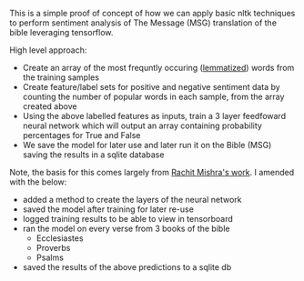 This is a simple proof of concept of how we can apply basic nltk techniques to perform sentiment analysis of The Message (MSG) translation of the bible leveraging tensorflow.

High level approach:

* Create an array of the most frequntly occuring ([lemmatized](https://nlp.stanford.edu/IR-book/html/htmledition/stemming-and-lemmatization-1.html)) words from the training samples
* Create feature/label sets for positive and negative sentiment data by counting the number of popular words in each sample, from the array created above
* Using the above labelled features as inputs, train a 3 layer feedfoward neural network which will output an array containing probability percentages for True and False
* We save the model for later use and later run it on the Bible (MSG) saving the results in a sqlite database

Note, the basis for this comes largely from [Rachit Mishra's work](https://becominghuman.ai/deep-learning-using-tensorflow-and-nltk-analyzing-corpuss-sentiments-part-1-bec9d6c1051). I amended with the below:

* added a method to create the layers of the neural network
* saved the model after training for later re-use
* logged training results to be able to view in tensorboard
* ran the model on every verse from 3 books of the bible
    * Ecclesiastes
    * Proverbs
    * Psalms
* saved the results of the above predictions to a sqlite db

